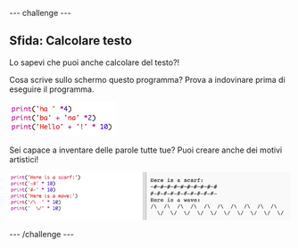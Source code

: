 \--- challenge \---

## Sfida: Calcolare testo

Lo sapevi che puoi anche calcolare del testo?!

Cosa scrive sullo schermo questo programma? Prova a indovinare prima di eseguire il programma.

![screenshot](images/me-text-calc.png)

Sei capace a inventare delle parole tutte tue? Puoi creare anche dei motivi artistici!

![screenshot](images/me-patterns.png)

\--- /challenge \---